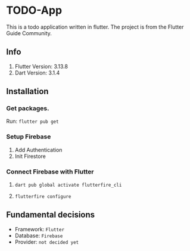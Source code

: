 # TODO-App
This is a todo application written in flutter. The project is from the Flutter Guide Community.

## Info
1. Flutter Version: 3.13.8
2. Dart Version: 3.1.4

## Installation
### Get packages. 
Run: ```flutter pub get```
### Setup Firebase
1. Add Authentication
2. Init Firestore
### Connect Firebase with Flutter
1. `dart pub global activate flutterfire_cli`

2. `flutterfire configure`
## Fundamental decisions
- Framework: `Flutter`
- Database: `Firebase`
- Provider: `not decided yet`